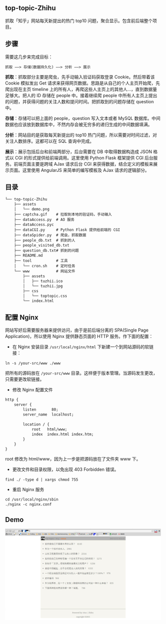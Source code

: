 ## top-topic-Zhihu
抓取「知乎」网站每天新提出的热门 top10 问题，聚合显示。包含前后端整个项目。

## 步骤
需要这几步来完成目标：

```
抓取 ——> 存储(数据持久化) ——> 分析 ——> 展示
```

**抓取**：抓取部分主要是爬虫，先手动输入验证码获取登录 Cookie。然后带着该 Cookie 模拟发出 Get 请求来获得网页数据。思路是从自己的个人主页开始爬，先爬出现在主页 timeline 上的所有人，再爬这些人主页上的其他人...，直到数据量足够大。把人的 ID 存储在 people 中。接着继续爬 people 中所有人主页上提出的问题，并获得问题的关注人数和提问时间。把抓取到的问题存储在 question 中。

**存储**：存储可以把上面的 people，question 写入文本或者 MySQL 数据库。中间数据也应该放到数据库中，不然内存会被无穷多的递归生成的中间数据填满。

**分析**：网站目的是获取每天新提出的 top10 热门问题，所以需要对时间过滤，对关注人数排序。这都可以在 SQL 查询中完成。

**展示**：展示包括后台和前端两部分，后台需要在 DB 中取得数据构造成 JSON 格式以 CGI 的形式提供给前端调用。这里使用 Python Flask 框架提供 CGI 后台服务。前端页面主要是跨域 AJax 请求后台 CGI 来获得数据，结合定义的模板来展示页面。这里使用 AngularJS 来简单的编写模板及 AJax 请求的逻辑部分。

## 目录

```
└── top-topic-Zhihu
    ├── assets
    │   └── demo.png
    ├── captcha.gif    # 拉取到本地的验证码，手动输入
    ├── dataAccess.py  # AO 服务
    ├── dataAccess.pyc
    ├── dataCGI.py     # Python Flask 提供给前端的 CGI
    ├── dataSpider.py  # 爬虫，抓取数据
    ├── people_db.txt  # 抓到的人
    ├── people_visited_db.txt
    ├── question_db.txt# 抓到的问题
    ├── README.md
    ├── tool           # 工具
    │   └── cron.sh    # 定时任务
    └── www            # 网站文件
        ├── assets
        │   ├── tuzhii.ico
        │   └── tuzhii.jpg
        ├── css
        │   └── toptopic.css
        └── index.html
```

## 配置 Nginx

网站写好后需要服务器来提供访问，由于是前后端分离的 SPA(Single Page Application)，所以使用 Nginx 提供静态页面的 HTTP 服务。作下面的配置：

+ 在 Nginx 安装目录 `/usr/local/nginx/html` 下新建一个到网站源码的软链接：

`ln -s /your-src/www ./www`

把所有的源码放在 `/your-src/www` 目录。这样便于版本管理。当源码发生更改，只需要更改软链接。

+ 修改 Nginx 配置文件
```
http {
    server {
        listen       80;
        server_name  localhost;

        location / {
            root   html/www;
            index  index.html index.htm;
        }
    }
}
```
root 修改为 html/www，因为上一步是把源码放在了文件夹 www 下。

+ 更改文件和目录权限，以免出现 403 Forbidden 错误。

`find ./ -type d | xargs chmod 755`

+ 重启 Nginx 服务

```
cd /usr/local/nginx/sbin
./nginx -c nginx.conf
```

## Demo

![image](./assets/demo.jpg)
